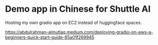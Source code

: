 # Demo app in Chinese for Shuttle AI

Hosting my own gradio app on EC2 instead of huggingface spaces.

<https://abdulrahman-almutlaq.medium.com/deploying-gradio-on-aws-a-beginners-quick-start-guide-85a01f269945>
